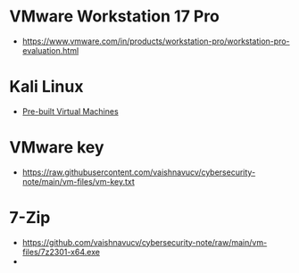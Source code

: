 
# VMware Workstation 17 Pro 
- https://www.vmware.com/in/products/workstation-pro/workstation-pro-evaluation.html
# Kali Linux
- [Pre-built Virtual Machines](https://cdimage.kali.org/kali-2024.1/kali-linux-2024.1-vmware-amd64.7z)
# VMware key
- https://raw.githubusercontent.com/vaishnavucv/cybersecurity-note/main/vm-files/vm-key.txt
# 7-Zip
- https://github.com/vaishnavucv/cybersecurity-note/raw/main/vm-files/7z2301-x64.exe
-

